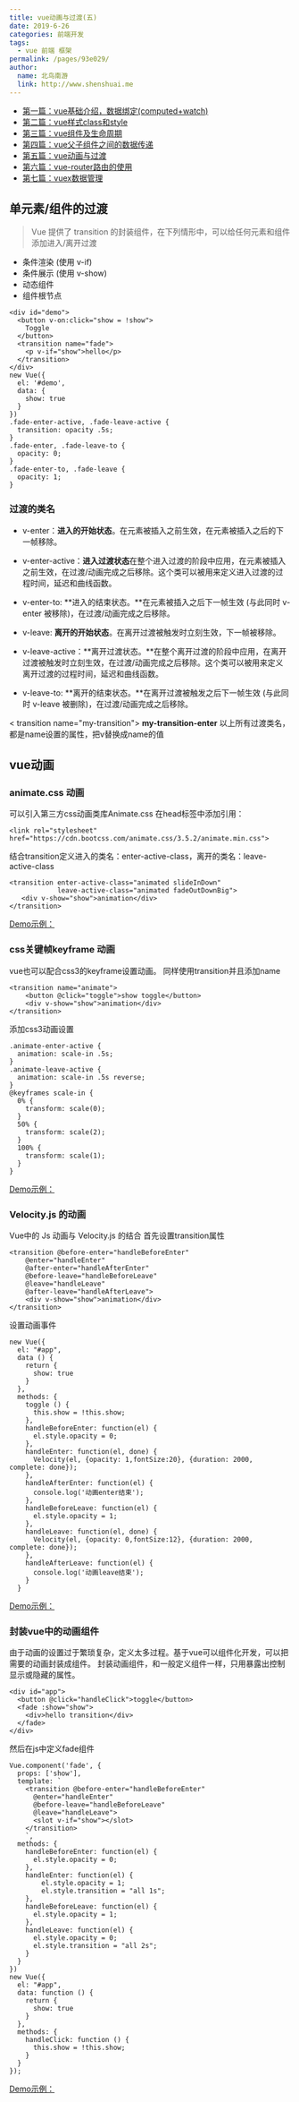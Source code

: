 ```yaml
---
title: vue动画与过渡(五)
date: 2019-6-26
categories: 前端开发
tags: 
  - vue 前端 框架
permalink: /pages/93e029/
author: 
  name: 北鸟南游
  link: http://www.shenshuai.me
---
```

*  [第一篇：vue基础介绍，数据绑定(computed+watch)](http://www.shenshuai.me/2019/06/18/vue基础入门一方法和数据/)
*  [第二篇：vue样式class和style](http://www.shenshuai.me/2019/06/20/vue样式class和style)
*  [第三篇：vue组件及生命周期](http://www.shenshuai.me/2019/06/22/vue组件及生命周期)
*  [第四篇：vue父子组件之间的数据传递](http://www.shenshuai.me/2019/06/24/vue父子组件之间的数据传递/)
*  [第五篇：vue动画与过渡](http://www.shenshuai.me/2019/06/26/vue动画与过渡/)
*  [第六篇：vue-router路由的使用](http://www.shenshuai.me/2019/06/28/vue-router路由的使用/)
*  [第七篇：vuex数据管理](http://www.shenshuai.me/2019/06/30/vuex数据管理/)

## 单元素/组件的过渡
> Vue 提供了 transition 的封装组件，在下列情形中，可以给任何元素和组件添加进入/离开过渡

* 条件渲染 (使用 v-if)
* 条件展示 (使用 v-show)
* 动态组件
* 组件根节点

``` 
<div id="demo">
  <button v-on:click="show = !show">
    Toggle
  </button>
  <transition name="fade">
    <p v-if="show">hello</p>
  </transition>
</div>
new Vue({
  el: '#demo',
  data: {
    show: true
  }
})
.fade-enter-active, .fade-leave-active {
  transition: opacity .5s;
}
.fade-enter, .fade-leave-to {
  opacity: 0;
}
.fade-enter-to, .fade-leave {
  opacity: 1;
}
```
### 过渡的类名
* v-enter：**进入的开始状态**。在元素被插入之前生效，在元素被插入之后的下一帧移除。

* v-enter-active：**进入过渡状态**在整个进入过渡的阶段中应用，在元素被插入之前生效，在过渡/动画完成之后移除。这个类可以被用来定义进入过渡的过程时间，延迟和曲线函数。

* v-enter-to: **进入的结束状态。**在元素被插入之后下一帧生效 (与此同时 v-enter 被移除)，在过渡/动画完成之后移除。

* v-leave: **离开的开始状态**。在离开过渡被触发时立刻生效，下一帧被移除。

* v-leave-active：**离开过渡状态。**在整个离开过渡的阶段中应用，在离开过渡被触发时立刻生效，在过渡/动画完成之后移除。这个类可以被用来定义离开过渡的过程时间，延迟和曲线函数。

* v-leave-to: **离开的结束状态。**在离开过渡被触发之后下一帧生效 (与此同时 v-leave 被删除)，在过渡/动画完成之后移除。

< transition name="my-transition">
**my-transition-enter**
以上所有过渡类名，都是name设置的属性，把v替换成name的值

## vue动画

### animate.css 动画
可以引入第三方css动画类库Animate.css
在head标签中添加引用：
``` 
<link rel="stylesheet" href="https://cdn.bootcss.com/animate.css/3.5.2/animate.min.css">
```

结合transition定义进入的类名：enter-active-class，离开的类名：leave-active-class

``` 
<transition enter-active-class="animated slideInDown"
            leave-active-class="animated fadeOutDownBig">
   <div v-show="show">animation</div>
</transition>
```
[Demo示例：](https://jsfiddle.net/shenshuai/69ejng05/)

### css关键帧keyframe 动画
vue也可以配合css3的keyframe设置动画。
同样使用transition并且添加name
``` 
<transition name="animate">
    <button @click="toggle">show toggle</button>
    <div v-show="show">animation</div>
</transition>
```
添加css3动画设置
``` 
.animate-enter-active {        
  animation: scale-in .5s;
}
.animate-leave-active {        
  animation: scale-in .5s reverse;  
}
@keyframes scale-in {
  0% {
    transform: scale(0);
  }
  50% {
    transform: scale(2);
  }
  100% {
    transform: scale(1);
  }
}
```
[Demo示例：](https://jsfiddle.net/shenshuai/v0y3grpq/)

### Velocity.js 的动画
Vue中的 Js 动画与 Velocity.js 的结合
首先设置transition属性
```
<transition @before-enter="handleBeforeEnter"
    @enter="handleEnter"
    @after-enter="handleAfterEnter"
    @before-leave="handleBeforeLeave"
    @leave="handleLeave"
    @after-leave="handleAfterLeave">
    <div v-show="show">animation</div>
</transition>
```
设置动画事件
```
new Vue({
  el: "#app",
  data () {
    return {
      show: true
    }
  },
  methods: {
    toggle () {
      this.show = !this.show;
    },
    handleBeforeEnter: function(el) {
      el.style.opacity = 0;
    },
    handleEnter: function(el, done) {
      Velocity(el, {opacity: 1,fontSize:20}, {duration: 2000, complete: done});
    },
    handleAfterEnter: function(el) {
      console.log('动画enter结束');
    },
    handleBeforeLeave: function(el) {
      el.style.opacity = 1;
    },
    handleLeave: function(el, done) {
      Velocity(el, {opacity: 0,fontSize:12}, {duration: 2000, complete: done});
    },
    handleAfterLeave: function(el) {
      console.log('动画leave结束');
    }
  }
```
[Demo示例：](https://jsfiddle.net/shenshuai/4cvfqabp/)
### 封装vue中的动画组件
由于动画的设置过于繁琐复杂，定义太多过程。基于vue可以组件化开发，可以把需要的动画封装成组件。
封装动画组件，和一般定义组件一样，只用暴露出控制显示或隐藏的属性。
```
<div id="app">
  <button @click="handleClick">toggle</button>
  <fade :show="show">
    <div>hello transition</div>
  </fade>
</div>
```
然后在js中定义fade组件
```
Vue.component('fade', {
  props: ['show'],
  template: `
    <transition @before-enter="handleBeforeEnter"
      @enter="handleEnter"
      @before-leave="handleBeforeLeave"
      @leave="handleLeave">
      <slot v-if="show"></slot>
    </transition>
    `,
  methods: {
    handleBeforeEnter: function(el) {
      el.style.opacity = 0;
    },
    handleEnter: function(el) {
        el.style.opacity = 1;
        el.style.transition = "all 1s";
    },
    handleBeforeLeave: function(el) {
      el.style.opacity = 1;
    },
    handleLeave: function(el) {
      el.style.opacity = 0;
      el.style.transition = "all 2s";
    }
  }
})
new Vue({
  el: "#app",
  data: function () {
    return {
      show: true
    }
  },
  methods: {
    handleClick: function () {
      this.show = !this.show;
    }
  }
});
```
[Demo示例：](https://jsfiddle.net/shenshuai/0qgx1f8e/)
